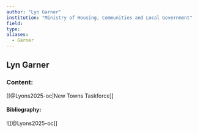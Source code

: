 ```yaml
---
author: "Lyn Garner"
institution: "Ministry of Housing, Communities and Local Government"
field:
type:
aliases:
  - Garner
---
```


## Lyn Garner

### Content:
[[@Lyons2025-oc|New Towns Taskforce]]

#### Bibliography:

![[@Lyons2025-oc]]